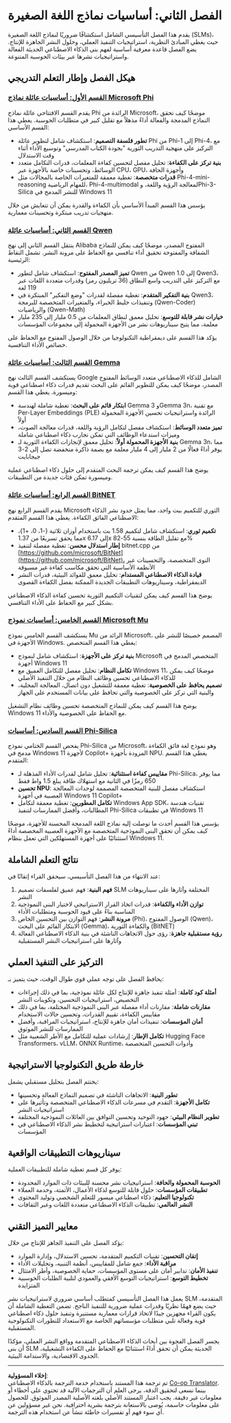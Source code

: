 <!--
CO_OP_TRANSLATOR_METADATA:
{
  "original_hash": "7c65ab2fd757b5fce2f114a3118d05da",
  "translation_date": "2025-09-17T16:51:01+00:00",
  "source_file": "Module02/README.md",
  "language_code": "ar"
}
-->
# الفصل الثاني: أساسيات نماذج اللغة الصغيرة

يقدم هذا الفصل التأسيسي الشامل استكشافًا ضروريًا لنماذج اللغة الصغيرة (SLMs)، حيث يغطي المبادئ النظرية، استراتيجيات التنفيذ العملي، وحلول النشر الجاهزة للإنتاج. يضع الفصل قاعدة معرفية أساسية لفهم بنى الذكاء الاصطناعي الحديثة الفعالة واستراتيجيات نشرها عبر بيئات الحوسبة المتنوعة.

## هيكل الفصل وإطار التعلم التدريجي

### **[القسم الأول: أساسيات عائلة نماذج Microsoft Phi](./01.PhiFamily.md)**
يقدم القسم الافتتاحي عائلة نماذج Phi الرائدة من Microsoft، موضحًا كيف تحقق النماذج المدمجة والفعالة أداءً مذهلاً مع تقليل كبير في متطلبات الحوسبة. يغطي هذا القسم الأساسي:

- **تطور فلسفة التصميم**: استكشاف شامل لتطوير عائلة Phi من Phi-1 إلى Phi-4، مع التركيز على منهجية التدريب الثورية "بجودة الكتاب المدرسي" وتوسيع الأداء أثناء وقت الاستدلال
- **بنية تركز على الكفاءة**: تحليل مفصل لتحسين كفاءة المعلمات، قدرات التكامل متعدد الوسائط، وتحسينات خاصة بالأجهزة عبر CPU، GPU، وأجهزة الحافة
- **قدرات متخصصة**: تغطية معمقة للمتغيرات الخاصة بالمجالات مثل Phi-4-mini-reasoning للمهام الرياضية، Phi-4-multimodal لمعالجة الرؤية واللغة، وPhi-3-Silica للنشر المدمج في Windows 11

يؤسس هذا القسم المبدأ الأساسي بأن الكفاءة والقدرة يمكن أن تتعايش من خلال منهجيات تدريب مبتكرة وتحسينات معمارية.

### **[القسم الثاني: أساسيات عائلة Qwen](./02.QwenFamily.md)**
ينتقل القسم الثاني إلى نهج Alibaba المفتوح المصدر، موضحًا كيف يمكن للنماذج الشفافة والمفتوحة تحقيق أداء تنافسي مع الحفاظ على مرونة النشر. تشمل النقاط الرئيسية:

- **تميز المصدر المفتوح**: استكشاف شامل لتطور Qwen من Qwen 1.0 إلى Qwen3، مع التركيز على التدريب واسع النطاق (36 تريليون رمز) وقدرات متعددة اللغات عبر 119 لغة
- **بنية التفكير المتقدم**: تغطية مفصلة لقدرات "وضع التفكير" المبتكرة في Qwen3، وتنفيذات خليط الخبراء، والمتغيرات المتخصصة للبرمجة (Qwen-Coder) والرياضيات (Qwen-Math)
- **خيارات نشر قابلة للتوسع**: تحليل معمق لنطاق المعلمات من 0.5 مليار إلى 235 مليار معلمة، مما يتيح سيناريوهات نشر من الأجهزة المحمولة إلى مجموعات المؤسسات

يؤكد هذا القسم على ديمقراطية التكنولوجيا من خلال الوصول المفتوح مع الحفاظ على خصائص الأداء التنافسية.

### **[القسم الثالث: أساسيات عائلة Gemma](./03.GemmaFamily.md)**
يستكشف القسم الثالث نهج Google الشامل للذكاء الاصطناعي متعدد الوسائط المفتوح المصدر، موضحًا كيف يمكن للتطوير القائم على البحث تقديم قدرات ذكاء اصطناعي قوية وميسورة. يغطي هذا القسم:

- **ابتكار قائم على البحث**: تغطية شاملة لهندسة Gemma 3 وGemma 3n، مع تقنية Per-Layer Embeddings (PLE) الرائدة واستراتيجيات تحسين الأجهزة المحمولة أولاً
- **تميز متعدد الوسائط**: استكشاف مفصل لتكامل الرؤية واللغة، قدرات معالجة الصوت، وميزات استدعاء الوظائف التي تمكن تجارب ذكاء اصطناعي شاملة
- **بنية الأجهزة المحمولة أولاً**: تحليل معمق لإنجازات الكفاءة الثورية لـ Gemma 3n، مما يوفر أداءً فعالًا من 2 مليار إلى 4 مليار معلمة مع بصمة ذاكرة منخفضة تصل إلى 2-3 جيجابايت

يوضح هذا القسم كيف يمكن ترجمة البحث المتقدم إلى حلول ذكاء اصطناعي عملية وميسورة تمكن فئات جديدة من التطبيقات.

### **[القسم الرابع: أساسيات عائلة BitNET](./04.BitNETFamily.md)**
يقدم القسم الرابع نهج Microsoft الثوري للتكميم ببت واحد، مما يمثل حدود نشر الذكاء الاصطناعي الفائق الكفاءة. يغطي هذا القسم المتقدم:

- **تكميم ثوري**: استكشاف شامل لتكميم 1.58 بت باستخدام أوزان ثلاثية {-1، 0، +1}، مما يحقق تسريعًا من 1.37x إلى 6.17x مع تقليل الطاقة بنسبة 55-82%
- **إطار استدلال محسن**: تغطية مفصلة لتنفيذ bitnet.cpp من [https://github.com/microsoft/BitNet](https://github.com/microsoft/BitNet)، النوى المتخصصة، والتحسينات عبر الأنظمة الأساسية التي تحقق مكاسب كفاءة غير مسبوقة
- **قيادة الذكاء الاصطناعي المستدام**: تحليل معمق للفوائد البيئية، قدرات النشر الديمقراطية، وسيناريوهات التطبيقات الجديدة الممكنة بفضل الكفاءة القصوى

يوضح هذا القسم كيف يمكن لتقنيات التكميم الثورية تحسين كفاءة الذكاء الاصطناعي بشكل كبير مع الحفاظ على الأداء التنافسي.

### **[القسم الخامس: أساسيات نموذج Microsoft Mu](./05.mumodel.md)**
يستكشف القسم الخامس نموذج Mu الرائد من Microsoft، المصمم خصيصًا للنشر على الأجهزة في Windows. يغطي هذا القسم المتخصص:

- **بنية تركز على الأجهزة**: استكشاف شامل لنموذج Microsoft المتخصص المدمج في أجهزة Windows 11
- **تكامل النظام**: تحليل مفصل للتكامل العميق مع Windows 11، موضحًا كيف يمكن للذكاء الاصطناعي تحسين وظائف النظام من خلال التنفيذ الأصلي
- **تصميم يحافظ على الخصوصية**: تغطية معمقة للتشغيل دون اتصال، المعالجة المحلية، والبنية التي تركز على الخصوصية والتي تحافظ على بيانات المستخدم على الجهاز

يوضح هذا القسم كيف يمكن للنماذج المتخصصة تحسين وظائف نظام التشغيل Windows 11 مع الحفاظ على الخصوصية والأداء.

### **[القسم السادس: أساسيات Phi-Silica](./06.phisilica.md)**
يفحص القسم الختامي نموذج Phi-Silica من Microsoft، وهو نموذج لغة فائق الكفاءة مدمج في Windows 11 لأجهزة Copilot+ المزودة بأجهزة NPU. يغطي هذا القسم المتقدم:

- **مقاييس كفاءة استثنائية**: تحليل شامل لقدرات الأداء المذهلة لـ Phi-Silica، مما يوفر 650 رمزًا في الثانية مع استهلاك طاقة يبلغ 1.5 واط فقط
- **تحسين NPU**: استكشاف مفصل للبنية المتخصصة المصممة لوحدات المعالجة العصبية في أجهزة Windows 11 Copilot+
- **تكامل المطورين**: تغطية معمقة لتكامل Windows App SDK، تقنيات هندسة المطالبات، وأفضل الممارسات لتنفيذ Phi-Silica في تطبيقات Windows 11

يؤسس هذا القسم أحدث ما توصلت إليه نماذج اللغة المدمجة المحسنة للأجهزة، موضحًا كيف يمكن أن تحقق البنى النموذجية المتخصصة مع الأجهزة العصبية المخصصة أداءً استثنائيًا على أجهزة المستهلكين التي تعمل بنظام Windows 11.

## نتائج التعلم الشاملة

عند الانتهاء من هذا الفصل التأسيسي، سيحقق القراء إتقانًا في:

1. **فهم البنية**: فهم عميق لفلسفات تصميم SLM المختلفة وآثارها على سيناريوهات النشر
2. **توازن الأداء والكفاءة**: قدرات اتخاذ القرار الاستراتيجي لاختيار البنى النموذجية المناسبة بناءً على قيود الحوسبة ومتطلبات الأداء
3. **مرونة النشر**: فهم التوازن بين التحسين الخاص (Phi)، الوصول المفتوح (Qwen)، الابتكار القائم على البحث (Gemma)، والكفاءة الثورية (BitNET)
4. **رؤية مستقبلية جاهزة**: رؤى حول الاتجاهات الناشئة في بنية الذكاء الاصطناعي الفعالة وآثارها على استراتيجيات النشر المستقبلية

## التركيز على التنفيذ العملي

يحافظ الفصل على توجه عملي قوي طوال الوقت، حيث يتميز بـ:

- **أمثلة كود كاملة**: أمثلة تنفيذ جاهزة للإنتاج لكل عائلة نموذجية، بما في ذلك إجراءات التخصيص، استراتيجيات التحسين، وتكوينات النشر
- **مقارنات شاملة**: مقارنات أداء مفصلة عبر البنى النموذجية المختلفة، بما في ذلك مقاييس الكفاءة، تقييم القدرات، وتحسين حالات الاستخدام
- **أمان المؤسسات**: تنفيذات أمان جاهزة للإنتاج، استراتيجيات المراقبة، وأفضل الممارسات للنشر الموثوق
- **تكامل الإطار**: إرشادات عملية للتكامل مع الأطر الشعبية مثل Hugging Face Transformers، vLLM، ONNX Runtime، وأدوات التحسين المتخصصة

## خارطة طريق التكنولوجيا الاستراتيجية

يختتم الفصل بتحليل مستقبلي يشمل:

- **تطور البنية**: الاتجاهات الناشئة في تصميم النماذج الفعالة وتحسينها
- **تكامل الأجهزة**: التقدم في مسرعات الذكاء الاصطناعي المتخصصة وتأثيرها على استراتيجيات النشر
- **تطوير النظام البيئي**: جهود التوحيد وتحسين التوافق بين العائلات النموذجية المختلفة
- **تبني المؤسسات**: اعتبارات استراتيجية لتخطيط نشر الذكاء الاصطناعي في المؤسسات

## سيناريوهات التطبيقات الواقعية

يوفر كل قسم تغطية شاملة للتطبيقات العملية:

- **الحوسبة المحمولة والحافة**: استراتيجيات نشر محسنة للبيئات ذات الموارد المحدودة
- **تطبيقات المؤسسات**: حلول قابلة للتوسع لذكاء الأعمال، الأتمتة، وخدمة العملاء
- **تكنولوجيا التعليم**: ذكاء اصطناعي ميسور للتعلم الشخصي وتوليد المحتوى
- **النشر العالمي**: تطبيقات الذكاء الاصطناعي متعددة اللغات وعبر الثقافات

## معايير التميز التقني

يؤكد الفصل على التنفيذ الجاهز للإنتاج من خلال:

- **إتقان التحسين**: تقنيات التكميم المتقدمة، تحسين الاستدلال، وإدارة الموارد
- **مراقبة الأداء**: جمع شامل للمقاييس، أنظمة التنبيه، وتحليلات الأداء
- **تنفيذ الأمان**: تدابير أمان على مستوى المؤسسات، حماية الخصوصية، وأطر الامتثال
- **تخطيط التوسع**: استراتيجيات التوسع الأفقي والعمودي لتلبية الطلبات الحوسبية المتزايدة

يعمل هذا الفصل التأسيسي كمتطلب أساسي ضروري لاستراتيجيات نشر SLM المتقدمة، حيث يضع فهمًا نظريًا وقدرات عملية ضرورية للتنفيذ الناجح. تضمن التغطية الشاملة أن يكون القراء مجهزين جيدًا لاتخاذ قرارات معمارية مستنيرة وتنفيذ حلول ذكاء اصطناعي قوية وفعالة تلبي متطلبات مؤسساتهم الخاصة مع الاستعداد للتطورات التكنولوجية المستقبلية.

يجسر الفصل الفجوة بين أبحاث الذكاء الاصطناعي المتقدمة وواقع النشر العملي، مؤكدًا أن بنى SLM الحديثة يمكن أن تحقق أداءً استثنائيًا مع الحفاظ على الكفاءة التشغيلية، الجدوى الاقتصادية، والاستدامة البيئية.

---

**إخلاء المسؤولية**:  
تم ترجمة هذا المستند باستخدام خدمة الترجمة بالذكاء الاصطناعي [Co-op Translator](https://github.com/Azure/co-op-translator). بينما نسعى لتحقيق الدقة، يرجى العلم أن الترجمات الآلية قد تحتوي على أخطاء أو معلومات غير دقيقة. يجب اعتبار المستند الأصلي بلغته الأصلية المصدر الموثوق. للحصول على معلومات حاسمة، يُوصى بالاستعانة بترجمة بشرية احترافية. نحن غير مسؤولين عن أي سوء فهم أو تفسيرات خاطئة تنشأ عن استخدام هذه الترجمة.